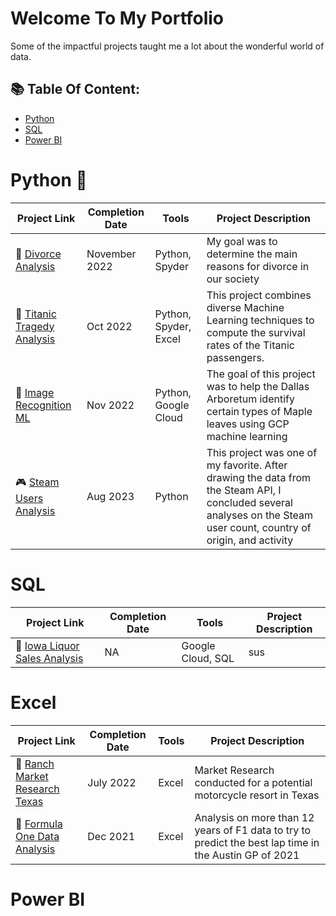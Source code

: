 # Welcome To My Portfolio
Some of the impactful projects taught me a lot about the wonderful world of data. 

## 📚 Table Of Content: 
- [Python](#python)
- [SQL](#sql)
- [Power BI](#powerbi)

# Python 🐍

| Project Link | Completion Date | Tools | Project Description | 
|---|---|---|---|
| :wedding: [Divorce Analysis](link) | November 2022 | Python, Spyder | My goal was to determine the main reasons for divorce in our society |
| :statue_of_liberty: [Titanic Tragedy Analysis]() | Oct 2022 |Python, Spyder, Excel | This project combines diverse Machine Learning techniques to compute the survival rates of the Titanic passengers. |
| 🍁 [Image Recognition ML]() | Nov 2022 | Python, Google Cloud | The goal of this project was to help the Dallas Arboretum identify certain types of Maple leaves using GCP machine learning | 
| 🎮 [Steam Users Analysis]() | Aug 2023 | Python | This project was one of my favorite. After drawing the data from the Steam API, I concluded several analyses on the Steam user count, country of origin, and activity | 

# SQL

| Project Link | Completion Date | Tools | Project Description | 
|---|---|---|---|
| 🍻 [Iowa Liquor Sales Analysis]() | NA | Google Cloud, SQL | sus |

# Excel 

| Project Link | Completion Date | Tools | Project Description | 
|---|---|---|---|
| 🐴 [Ranch Market Research Texas]() | July 2022 | Excel | Market Research conducted for a potential motorcycle resort in Texas |
| 🚗 [Formula One Data Analysis]() | Dec 2021 | Excel | Analysis on more than 12 years of F1 data to try to predict the best lap time in the Austin GP of 2021 |
 
# Power BI







